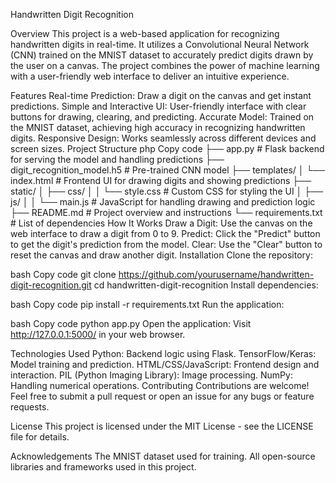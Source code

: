 Handwritten Digit Recognition

Overview
This project is a web-based application for recognizing handwritten digits in real-time. It utilizes a Convolutional Neural Network (CNN) trained on the MNIST dataset to accurately predict digits drawn by the user on a canvas. The project combines the power of machine learning with a user-friendly web interface to deliver an intuitive experience.

Features
Real-time Prediction: Draw a digit on the canvas and get instant predictions.
Simple and Interactive UI: User-friendly interface with clear buttons for drawing, clearing, and predicting.
Accurate Model: Trained on the MNIST dataset, achieving high accuracy in recognizing handwritten digits.
Responsive Design: Works seamlessly across different devices and screen sizes.
Project Structure
php
Copy code
├── app.py                   # Flask backend for serving the model and handling predictions
├── digit_recognition_model.h5  # Pre-trained CNN model
├── templates/
│   └── index.html           # Frontend UI for drawing digits and showing predictions
├── static/
│   ├── css/
│   │   └── style.css        # Custom CSS for styling the UI
│   ├── js/
│   │   └── main.js          # JavaScript for handling drawing and prediction logic
├── README.md                # Project overview and instructions
└── requirements.txt         # List of dependencies
How It Works
Draw a Digit: Use the canvas on the web interface to draw a digit from 0 to 9.
Predict: Click the "Predict" button to get the digit's prediction from the model.
Clear: Use the "Clear" button to reset the canvas and draw another digit.
Installation
Clone the repository:

bash
Copy code
git clone https://github.com/yourusername/handwritten-digit-recognition.git
cd handwritten-digit-recognition
Install dependencies:

bash
Copy code
pip install -r requirements.txt
Run the application:

bash
Copy code
python app.py
Open the application:
Visit http://127.0.0.1:5000/ in your web browser.

Technologies Used
Python: Backend logic using Flask.
TensorFlow/Keras: Model training and prediction.
HTML/CSS/JavaScript: Frontend design and interaction.
PIL (Python Imaging Library): Image processing.
NumPy: Handling numerical operations.
Contributing
Contributions are welcome! Feel free to submit a pull request or open an issue for any bugs or feature requests.

License
This project is licensed under the MIT License - see the LICENSE file for details.

Acknowledgements
The MNIST dataset used for training.
All open-source libraries and frameworks used in this project.
